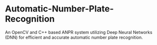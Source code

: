 # Automatic-Number-Plate-Recognition
An OpenCV and C++ based ANPR system utilizing Deep Neural Networks (DNN) for efficient and accurate automatic number plate recognition.
